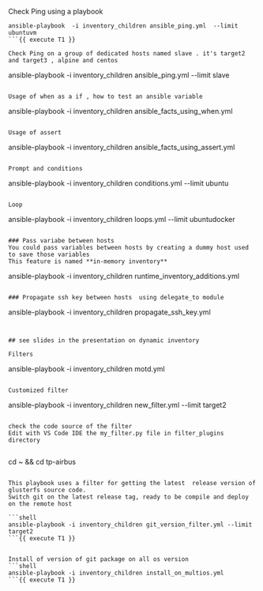 Check Ping using a playbook
```
ansible-playbook  -i inventory_children ansible_ping.yml  --limit ubuntuvm
```{{ execute T1 }}

Check Ping on a group of dedicated hosts named slave . it's target2 and target3 , alpine and centos 

```
ansible-playbook  -i inventory_children ansible_ping.yml  --limit slave
```{{ execute T1 }}

Usage of when as a if , how to test an ansible variable
```
ansible-playbook -i inventory_children ansible_facts_using_when.yml
```{{ execute T1 }}

Usage of assert 
```
ansible-playbook -i inventory_children ansible_facts_using_assert.yml
```{{ execute T1 }}

Prompt and conditions
```
ansible-playbook -i inventory_children conditions.yml --limit ubuntu
```{{ execute T1 }}

Loop
```
ansible-playbook -i inventory_children loops.yml --limit ubuntudocker
```{{ execute T1 }}

### Pass variabe between hosts
You could pass variables between hosts by creating a dummy host used to save those variables 
This feature is named **in-memory inventory**
```
ansible-playbook -i inventory_children runtime_inventory_additions.yml
```{{ execute T1 }}

### Propagate ssh key between hosts  using delegate_to module 

```
ansible-playbook -i inventory_children propagate_ssh_key.yml
```{{ execute T1 }}


## see slides in the presentation on dynamic inventory 

Filters
```
ansible-playbook -i inventory_children motd.yml
```{{ execute T1 }}

Customized filter 
```
ansible-playbook -i inventory_children new_filter.yml --limit target2 
```{{ execute T1 }}

check the code source of the filter
Edit with VS Code IDE the my_filter.py file in filter_plugins directory
   
```
cd ~ && cd tp-airbus
```{{ execute T1 }}

This playbook uses a filter for getting the latest  release version of glusterfs source code. 
Switch git on the latest release tag, ready to be compile and deploy on the remote host

```shell
ansible-playbook -i inventory_children git_version_filter.yml --limit target2
```{{ execute T1 }}


Install of version of git package on all os version 
```shell
ansible-playbook -i inventory_children install_on_multios.yml
```{{ execute T1 }}


